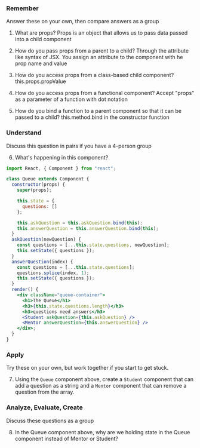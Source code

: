 ### Remember

Answer these on your own, then compare answers as a group

1.  What are props?
      Props is an object that allows us to pass data passed into a child component 

2.  How do you pass props from a parent to a child?
      Through the attribute like syntax of JSX. You assign an attribute to the component with he prop name and value
      <ChildComponent propName={propValue}>

3.  How do you access props from a class-based child component?
      this.props.propValue

4.  How do you access props from a functional component?
      Accept "props" as a parameter of a function with dot notation 

5.  How do you bind a function to a parent component so that it can be passed to a child?
      this.method.bind in the constructor function

### Understand

Discuss this question in pairs if you have a 4-person group

6.  What's happening in this component?

```jsx
import React, { Component } from "react";

class Queue extends Component {
  constructor(props) {
    super(props);

    this.state = {
      questions: []
    };

    this.askQuestion = this.askQuestion.bind(this);
    this.answerQuestion = this.answerQuestion.bind(this);
  }
  askQuestion(newQuestion) {
    const questions = [...this.state.questions, newQuestion];
    this.setState({ questions });
  }
  answerQuestion(index) {
    const questions = [...this.state.questions];
    questions.splice(index, 1);
    this.setState({ questions });
  }
  render() {
    <div className="queue-container">
      <h1>The Queue</h1>
      <h3>{this.state.questions.length}</h3>
      <h3>questions need answers</h3>
      <Student askQuestion={this.askQuestion} />
      <Mentor answerQuestion={this.answerQuestion} />
    </div>;
  }
}
```

### Apply

Try these on your own, but work together if you start to get stuck.

7.  Using the `Queue` component above, create a `Student` component that can add a question as a string and a `Mentor` component that can remove a question from the array.

### Analyze, Evaluate, Create

Discuss these questions as a group

8.  In the Queue component above, why are we holding state in the Queue component instead of Mentor or Student?

